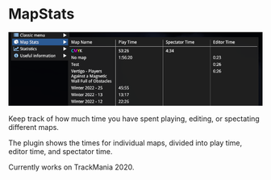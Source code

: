 # MapStats

![Screenshot](/Screenshot1.png?raw=true "Menu")

Keep track of how much time you have spent playing, editing, or spectating different maps.

The plugin shows the times for individual maps, divided into play time, editor time, and spectator time.

Currently works on TrackMania 2020.
